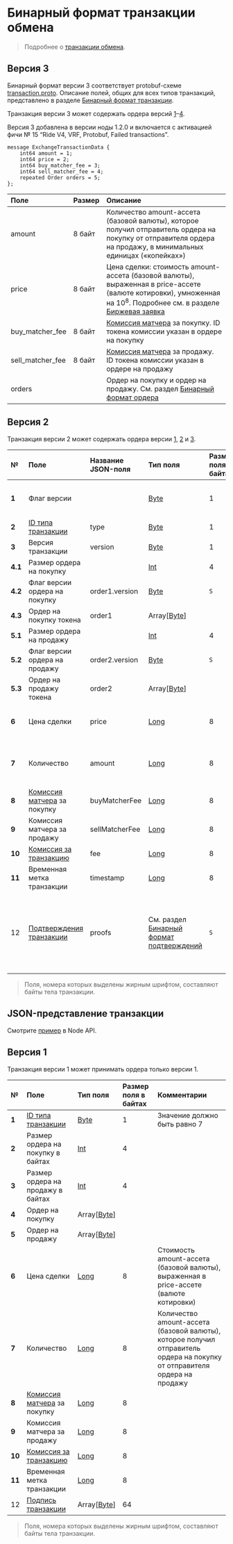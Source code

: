 # Бинарный формат транзакции обмена

> Подробнее о [транзакции обмена](/ru/blockchain/transaction-type/exchange-transaction).

## Версия 3

Бинарный формат версии 3 соответствует protobuf-схеме [transaction.proto](https://github.com/wavesplatform/protobuf-schemas/blob/master/proto/waves/transaction.proto). Описание полей, общих для всех типов транзакций, представлено в разделе [Бинарный формат транзакции](/ru/blockchain/binary-format/transaction-binary-format/).

Транзакция версии 3 может сoдержать ордера версий [1](/ru/blockchain/binary-format/order-binary-format#v1)–[4](/ru/blockchain/binary-format/order-binary-format#v4).

Версия 3 добавлена в версии ноды 1.2.0 и включается с активацией фичи № 15 “Ride V4, VRF, Protobuf, Failed transactions”.

```
message ExchangeTransactionData {
    int64 amount = 1;
    int64 price = 2;
    int64 buy_matcher_fee = 3;
    int64 sell_matcher_fee = 4;
    repeated Order orders = 5;
};
```

| Поле | Размер | Описание |
| :--- | :--- | :--- |
| amount | 8 байт | Количество amount-ассета (базовой валюты), которое получил отправитель ордера на покупку от отправителя ордера на продажу, в минимальных единицах («копейках») |
| price | 8 байт |  Цена сделки: стоимость amount-ассета (базовой валюты), выраженная в price-ассете (валюте котировки), умноженная на 10<sup>8</sup>. Подробнее см. в разделе [Биржевая заявка](/ru/blockchain/order) |
| buy_matcher_fee | 8 байт | [Комиссия матчера](/ru/blockchain/glossary#к) за покупку. ID токена комиссии указан в ордере на покупку |
| sell_matcher_fee | 8 байт | [Комиссия матчера](/ru/blockchain/glossary#к) за продажу. ID токена комиссии указан в ордере на продажу |
| orders | | Ордер на покупку и ордер на продажу. См. раздел [Бинарный формат ордера](/ru/blockchain/binary-format/order-binary-format) | 

## Версия 2

Транзакция версии 2 может сoдержать ордера версии [1](/ru/blockchain/binary-format/order-binary-format#v1), [2](/ru/blockchain/binary-format/order-binary-format#v2) и [3](/ru/blockchain/binary-format/order-binary-format#v3).

| № | Поле | Название JSON-поля | Тип поля | Размер поля в байтах | Комментарий |
| :--- | :--- | :--- | :--- | :--- | :--- |
| **1** | Флаг версии |  | [Byte](/ru/blockchain/blockchain/blockchain-data-types) | 1 | Указывает, что версия транзакции является второй или выше.<br>Значение должно быть равно 0 |
| **2** | [ID типа транзакции](/ru/blockchain/transaction-type/) | type | [Byte](/ru/blockchain/blockchain/blockchain-data-types) | 1 | Значение должно быть равно 7 |
| **3** | Версия транзакции | version | [Byte](/ru/blockchain/blockchain/blockchain-data-types) | 1 | Значение должно быть равно 2 |
| **4.1** | Размер ордера на покупку |  | [Int](/ru/blockchain/blockchain/blockchain-data-types) | 4 | Размер с учетом флага 4.2 |
| **4.2** | Флаг версии ордера на покупку | order1.version | [Byte](/ru/blockchain/blockchain/blockchain-data-types) | `S` | `S` = 1, если версия ордера 1.<br>`S` = 0, если версия ордера 2 или 3 |
| **4.3** | Ордер на покупку токена | order1 | Array[[Byte](/ru/blockchain/blockchain/blockchain-data-types)] |  | См. [Бинарный формат ордера](/ru/blockchain/binary-format/order-binary-format) |
| **5.1** | Размер ордера на продажу |  | [Int](/ru/blockchain/blockchain/blockchain-data-types) | 4 | Размер с учетом флага 5.2 |
| **5.2** | Флаг версии ордера на продажу | order2.version | [Byte](/ru/blockchain/blockchain/blockchain-data-types) | `S` | `S` = 1, если версия ордера 1.<br>`S` = 0, если версия ордера 2 или 3 |
| **5.3** | Ордер на продажу токена | order2 | Array[[Byte](/ru/blockchain/blockchain/blockchain-data-types)] |  | См. [Бинарный формат ордера](/ru/blockchain/binary-format/order-binary-format) |
| **6** | Цена сделки | price | [Long](/ru/blockchain/blockchain/blockchain-data-types) | 8 | Стоимость amount-ассета (базовой валюты), выраженная в price-ассете (валюте котировки) |
| **7** | Количество | amount | [Long](/ru/blockchain/blockchain/blockchain-data-types) | 8 | Количество amount-ассета (базовой валюты), которое получил отправитель ордера на покупку от отправителя ордера на продажу |
| **8** | [Комиссия матчера](/ru/blockchain/glossary#к) за покупку | buyMatcherFee | [Long](/ru/blockchain/blockchain/blockchain-data-types) | 8 |  |
| **9** | Комиссия матчера за продажу | sellMatcherFee | [Long](/ru/blockchain/blockchain/blockchain-data-types) | 8 |  |
| **10** | [Комиссия за транзакцию](/ru/blockchain/transaction/transaction-fee) | fee | [Long](/ru/blockchain/blockchain/blockchain-data-types) | 8 |  |
| **11** | Временная метка транзакции | timestamp | [Long](/ru/blockchain/blockchain/blockchain-data-types) | 8 |  |
| 12 | [Подтверждения транзакции](/ru/blockchain/transaction/transaction-proof) | proofs | См. раздел [Бинарный формат подтверждений](/ru/blockchain/binary-format/transaction-proof-binary-format) | `S` | Если массив пустой, то `S` = 3. <br>Если массив не пустой, то `S` = 3 + 2 × `N` + 64 × `N`, где `N` — количество подтверждений в массиве.<br>Максимальное количество подтверждений в массиве — 8. Размер каждого подтверждения — 64 байта |

> Поля, номера которых выделены жирным шрифтом, составляют байты тела транзакции.

## JSON-представление транзакции

Смотрите [пример](https://nodes.wavesnodes.com/transactions/info/9VJCXTdLqtsfvk1d68G5MT237ezQ4g9nuQhWZXR47vi9) в Node API.

## Версия 1

Транзакция версии 1 может принимать ордера только версии 1.

| № | Поле | Тип поля | Размер поля в байтах | Комментарии |
| :--- | :--- | :--- | :--- | :--- |
| **1** | [ID типа транзакции](/ru/blockchain/transaction-type/) | [Byte](/ru/blockchain/blockchain/blockchain-data-types) | 1 | Значение должно быть равно 7 |
| **2** | Размер ордера на покупку в байтах | [Int](/ru/blockchain/blockchain/blockchain-data-types) | 4 |  |
| **3** | Размер ордера на продажу в байтах | [Int](/ru/blockchain/blockchain/blockchain-data-types) | 4 |  |
| **4** | Ордер на покупку | Array[[Byte](/ru/blockchain/blockchain/blockchain-data-types)] |  |  |
| **5** | Ордер на продажу | Array[[Byte](/ru/blockchain/blockchain/blockchain-data-types)] |  |  |
| **6** | Цена сделки | [Long](/ru/blockchain/blockchain/blockchain-data-types) | 8 | Стоимость amount-ассета (базовой валюты), выраженная в price-ассете (валюте котировки) |
| **7** | Количество | [Long](/ru/blockchain/blockchain/blockchain-data-types) | 8 | Количество amount-ассета (базовой валюты), которое получил отправитель ордера на покупку от отправителя ордера на продажу |
| **8** | [Комиссия матчера](/ru/blockchain/glossary#к) за покупку | [Long](/ru/blockchain/blockchain/blockchain-data-types) | 8 |  |
| **9** | Комиссия матчера за продажу | [Long](/ru/blockchain/blockchain/blockchain-data-types) | 8 |  |
| **10** | [Комиссия за транзакцию](/ru/blockchain/transaction/transaction-fee) | [Long](/ru/blockchain/blockchain/blockchain-data-types) | 8 |  |
| **11** | Временная метка транзакции | [Long](/ru/blockchain/blockchain/blockchain-data-types) | 8 |  |
| 12 | [Подпись транзакции](/ru/blockchain/transaction/transaction-proof) | Array[[Byte](/ru/blockchain/blockchain/blockchain-data-types)] | 64 |  |  |

> Поля, номера которых выделены жирным шрифтом, составляют байты тела транзакции.
